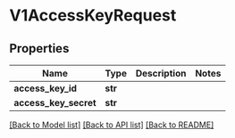 # V1AccessKeyRequest

## Properties
Name | Type | Description | Notes
------------ | ------------- | ------------- | -------------
**access_key_id** | **str** |  | 
**access_key_secret** | **str** |  | 

[[Back to Model list]](../README.md#documentation-for-models) [[Back to API list]](../README.md#documentation-for-api-endpoints) [[Back to README]](../README.md)

